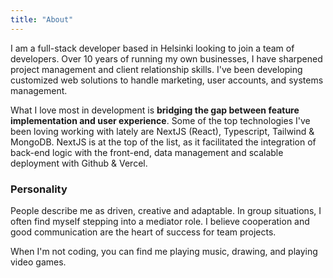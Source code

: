 ```yaml
---
title: "About"
---
```


I am a full-stack developer based in Helsinki looking to join a team of developers. Over 10 years of running my own businesses, I have sharpened project management and client relationship skills. I've been developing customized web solutions to handle marketing, user accounts, and systems management.

What I love most in development is **bridging the gap between feature implementation and user experience**. Some of the top technologies I've been loving working with lately are NextJS (React), Typescript, Tailwind & MongoDB.  NextJS is at the top of the list, as it facilitated the integration of back-end logic with the front-end, data management and scalable deployment with Github & Vercel.
 

### Personality

People describe me as driven, creative and adaptable.  In group situations, I often find myself stepping into a mediator role.  I believe cooperation and good communication are the heart of success for team projects.

<!-- I believe cooperation and communication are the heart of a successful team, hence I'm often finding myself naturally stepping into a mediator role. I'm also a person with an insatiable drive to improve my knowledge and technical skills. I thrive in environments that promote independence and creative problem solving. -->

When I'm not coding, you can find me playing music, drawing, and playing video games.
